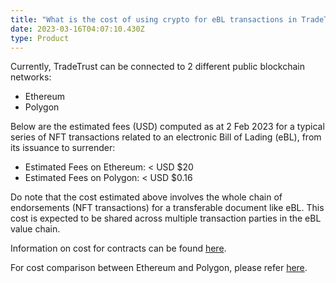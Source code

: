 ```yaml
---
title: "What is the cost of using crypto for eBL transactions in TradeTrust? "
date: 2023-03-16T04:07:10.430Z
type: Product
---
```

Currently, TradeTrust can be connected to 2 different public blockchain networks: 

- Ethereum
- P﻿olygon

Below are the estimated fees (USD) computed as at 2 Feb 2023 for a typical series of NFT transactions related to an electronic Bill of Lading (eBL), from its issuance to surrender: 

- Estimated Fees on Ethereum: < USD $20
- E﻿stimated Fees on Polygon: < USD $0.16

Do note that the cost estimated above involves the whole chain of endorsements (NFT transactions) for a transferable document like eBL. This cost is expected to be shared across multiple transaction parties in the eBL value chain.  

Information on cost for contracts can be found [﻿here](https://www.openattestation.com/docs/docs-section/appendix/contract-costs).

For cost comparison between Ethereum and Polygon, please refer [here](https://www.openattestation.com/docs/docs-section/appendix/savings-comparisons).

![]()